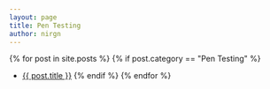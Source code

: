 ```yaml
---
layout: page
title: Pen Testing
author: nirgn
---
```


{% for post in site.posts %}
  {% if post.category == "Pen Testing" %}
  *  <a href="{{ post.url | prepend: site.baseurl }}">{{ post.title }}</a>
  {% endif %}
{% endfor %}
